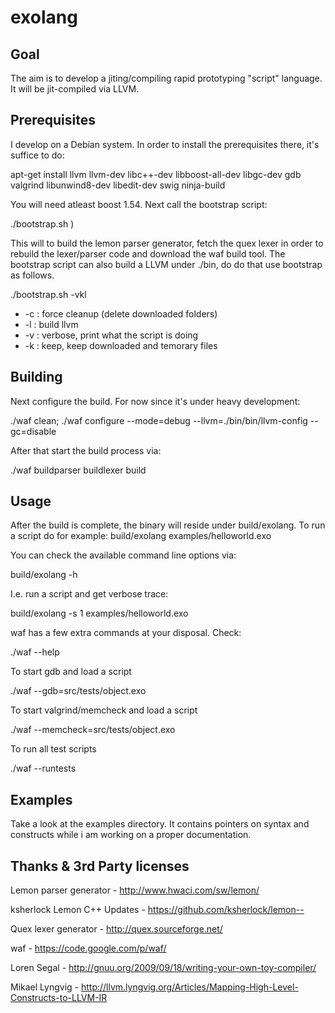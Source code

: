 exolang
=======

Goal
----
The aim is to develop a jiting/compiling rapid prototyping "script" language.
It will be jit-compiled via LLVM.

Prerequisites
-------------
I develop on a Debian system. In order to install the prerequisites there, it's suffice to do:

apt-get install llvm llvm-dev libc++-dev libboost-all-dev libgc-dev gdb valgrind libunwind8-dev libedit-dev swig ninja-build

You will need atleast boost 1.54. Next call the bootstrap script:

./bootstrap.sh )

This will to build the lemon parser generator, fetch the quex lexer in order to rebuild the lexer/parser code and download the waf build tool.
The bootstrap script can also build a LLVM under ./bin, do do that use bootstrap as follows.

./bootstrap.sh -vkl
- -c : force cleanup (delete downloaded folders)
- -l : build llvm
- -v : verbose, print what the script is doing
- -k : keep, keep downloaded and temorary files

Building
--------
Next configure the build. For now since it's under heavy development:

./waf clean; ./waf configure --mode=debug --llvm=./bin/bin/llvm-config --gc=disable

After that start the build process via:

./waf buildparser buildlexer build

Usage
-----
After the build is complete, the binary will reside under build/exolang. To run a script do for example:
build/exolang examples/helloworld.exo

You can check the available command line options via:

build/exolang -h

I.e. run a script and get verbose trace:

build/exolang -s 1 examples/helloworld.exo

waf has a few extra commands at your disposal. Check:

./waf --help

To start gdb and load a script

./waf --gdb=src/tests/object.exo

To start valgrind/memcheck and load a script

./waf --memcheck=src/tests/object.exo

To run all test scripts

./waf --runtests

Examples
--------
Take a look at the examples directory. It contains pointers on syntax and constructs while i am working on a proper documentation.

Thanks & 3rd Party licenses
---------------------------
Lemon parser generator	- <http://www.hwaci.com/sw/lemon/>

ksherlock Lemon C++ Updates	- <https://github.com/ksherlock/lemon-->

Quex lexer generator	- <http://quex.sourceforge.net/>

waf			- <https://code.google.com/p/waf/>

Loren Segal		- <http://gnuu.org/2009/09/18/writing-your-own-toy-compiler/>

Mikael Lyngvig		- <http://llvm.lyngvig.org/Articles/Mapping-High-Level-Constructs-to-LLVM-IR>

